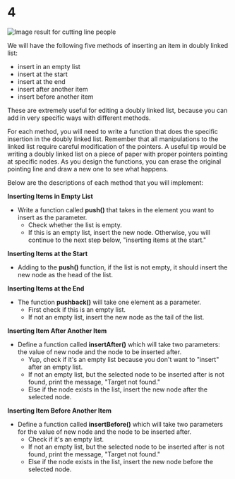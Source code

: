 # 4

![Image result for cutting line people](https://philosophyviaphotos.files.wordpress.com/2018/11/source-ozfm9469_ext_20_en_34.jpg?w=490&h=350&crop=1)

We will have the following five methods of inserting an item in doubly linked list:

* insert in an empty list
* insert at the start
* insert at the end
* insert after another item
* insert before another item

These are extremely useful for editing a doubly linked list, because you can add in very specific ways with different methods.

For each method, you will need to write a function that does the specific insertion in the doubly linked list. Remember that all manipulations to the linked list require careful modification of the pointers. A useful tip would be writing a doubly linked list on a piece of paper with proper pointers pointing at specific nodes. As you design the functions, you can erase the original pointing line and draw a new one to see what happens.

Below are the descriptions of each method that you will implement:

**Inserting Items in Empty List**

* Write a function called **push\(\)** that takes in the element you want to insert as the parameter. 
  * Check whether the list is empty.
  * If this is an empty list, insert the new node. Otherwise, you will continue to the next step below, "inserting items at the start."

**Inserting Items at the Start**

* Adding to the **push\(\)** function, if the list is not empty, it should insert the new node as the head of the list. 

**Inserting Items at the End**

* The function **pushback\(\)** will take one element as a parameter.
  * First check if this is an empty list.
  * If not an empty list, insert the new node as the tail of the list.

**Inserting Item After Another Item**

* Define a function called **insertAfter\(\)** which will take two parameters: the value of new node and the node to be inserted after.
  * Yup, check if it's an empty list because you don't want to "insert" after an empty list. 
  * If not an empty list, but the selected node to be inserted after is not found, print the message, "Target not found."
  * Else if the node exists in the list, insert the new node after the selected node.

**Inserting Item Before Another Item**

* Define a function called **insertBefore\(\)** which will take two parameters for the value of new node and the node to be inserted after.
  * Check if it's an empty list.
  * If not an empty list, but the selected node to be inserted after is not found, print the message, "Target not found."
  * Else if the node exists in the list, insert the new node before the selected node.

